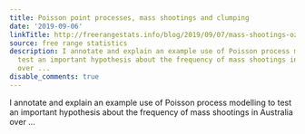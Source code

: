 ```yaml
---
title: Poisson point processes, mass shootings and clumping
date: '2019-09-06'
linkTitle: http://freerangestats.info/blog/2019/09/07/mass-shootings-oz
source: free range statistics
description: I annotate and explain an example use of Poisson process modelling to
  test an important hypothesis about the frequency of mass shootings in Australia
  over ...
disable_comments: true
---
```

I annotate and explain an example use of Poisson process modelling to test an important hypothesis about the frequency of mass shootings in Australia over ...